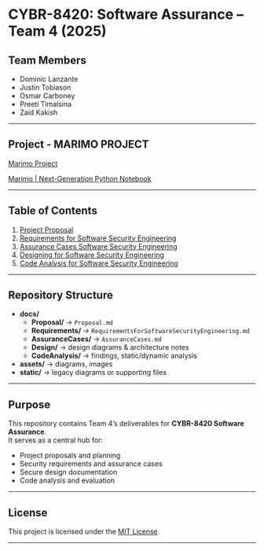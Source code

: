 # CYBR-8420: Software Assurance – Team 4 (2025)

## Team Members
- Dominic Lanzante
- Justin Tobiason
- Osmar Carboney
- Preeti Timalsina
- Zaid Kakish

---

## Project - MARIMO PROJECT
[Marimo Project ](https://github.com/marimo-team/marimo) 

[Marimo | Next-Generation Python Notebook](https://marimo.io/)

---

## Table of Contents
1. [Project Proposal](./docs/ProjectProposal/Proposal.MD)
2. [Requirements for Software Security Engineering](./docs/Requirements/RequirementsForSoftwareSecurityEngineering.md)
3. [Assurance Cases Software Security Engineering](./docs/AssuranceCases/AssuranceCasesforSoftwareSecurityEngineering.md)
4. [Designing for Software Security Engineering](./docs/Design/DesigningforSoftwareSecurityEngineering.md)
5. [Code Analysis for Software Security Engineering](./docs/CodeAnalysis/CodeAnalysisforSoftwareSecurityEngineering.md)

---

## Repository Structure
- **docs/**
  - **Proposal/** → `Proposal.md`
  - **Requirements/** → `RequirementsForSoftwareSecurityEngineering.md`
  - **AssuranceCases/** → `AssuranceCases.md`
  - **Design/** → design diagrams & architecture notes
  - **CodeAnalysis/** → findings, static/dynamic analysis
- **assets/** → diagrams, images
- **static/** → legacy diagrams or supporting files

---

## Purpose
This repository contains Team 4’s deliverables for **CYBR-8420 Software Assurance**.  
It serves as a central hub for:
- Project proposals and planning  
- Security requirements and assurance cases  
- Secure design documentation  
- Code analysis and evaluation

---

## License
This project is licensed under the [MIT License](./LICENSE).

---
